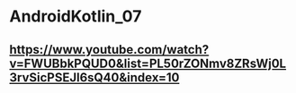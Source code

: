 # AndroidKotlin_07

## https://www.youtube.com/watch?v=FWUBbkPQUD0&list=PL50rZONmv8ZRsWj0L3rvSicPSEJl6sQ40&index=10
